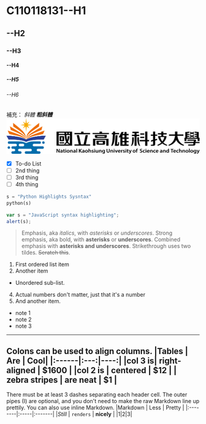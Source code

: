 # C110118131--H1
## --H2
### --H3
#### --H4
##### --H5
###### --H6

補充：
*斜體*
***粗斜體***
![NKUST](NKUST.png "高科大")

- [x] To-do List
- [ ] 2nd thing
- [ ] 3rd thing
- [ ] 4th thing

```python
s = "Python Highlights Sysntax"
python(s)
```

```js
var s = "JavaScript syntax highlighting";
alert(s);
```

>Emphasis, aka *italics*, with *asterisks* or *underscores*.
>Strong emphasis, aka bold, with **asterisks** or **underscores**.
>Combined emphasis with **asterisks and underscores**.
>Strikethrough uses two tildes. ~~Serateh this~~.

1. First ordered list item
2. Another item
* Unordered sub-list.
4. Actual numbers don't matter, just that it's a number
5. And another item.
 * note 1
 * note 2
 * note 3
---
Colons can be used to align columns.
|Tables | Are | Cool|
|:------|:---:|----:|
|col 3 is| right-aligned | $1600 |
|col 2 is | centered | $12 |
| zebra stripes | are neat | $1 |
---
There must be at least 3 dashes separating each header cell.
The outer pipes (I) are optional, and you don't need to make the
raw Markdown line up prettily. You can also use inline Markdown.
|Markdown | Less | Pretty |
|:--------|:-----|:-------|
|*Still* | `renders` | **nicely** |
|1|2|3|
